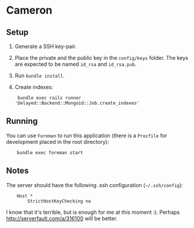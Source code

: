 Cameron
=======

## Setup

1. Generate a SSH key-pair.
2. Place the private and the public key in the `config/keys` folder. The keys are expected to be named `id_rsa` and `id_rsa.pub`.
3. Run `bundle install`.
4. Create indexes:

        bundle exec rails runner 'Delayed::Backend::Mongoid::Job.create_indexes'
        
## Running

You can use `Foreman` to run this application (there is a `Procfile` for development placed in the root directory):

        bundle exec foreman start
        
## Notes

The server should have the following .ssh configuration (`~/.ssh/config`):

        Host *
            StrictHostKeyChecking no
            
I know that it's terrible, but is enough for me at this moment :). Perhaps http://serverfault.com/a/316100 will be better.